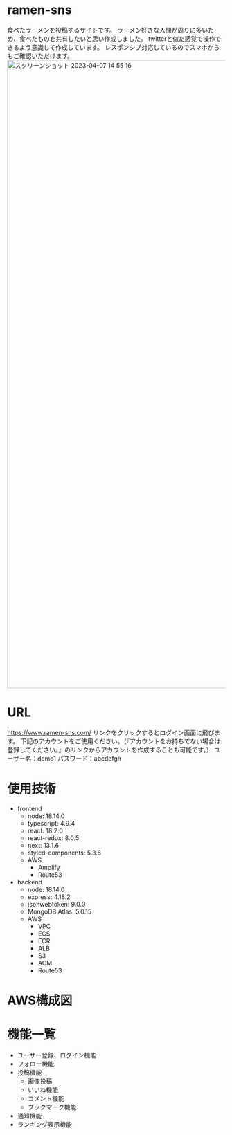 # ramen-sns
 食べたラーメンを投稿するサイトです。
 ラーメン好きな人間が周りに多いため、食べたものを共有したいと思い作成しました。
 twitterと似た感覚で操作できるよう意識して作成しています。
 レスポンシブ対応しているのでスマホからもご確認いただけます。
<img width="1452" alt="スクリーンショット 2023-04-07 14 55 16" src="https://user-images.githubusercontent.com/110725851/230550406-09f52228-bf5d-4940-862f-3ee7e3251f23.png">


# URL
https://www.ramen-sns.com/
リンクをクリックするとログイン画面に飛びます。
下記のアカウントをご使用ください。（『アカウントをお持ちでない場合は登録してください。』のリンクからアカウントを作成することも可能です。）
  ユーザー名：demo1
  パスワード：abcdefgh

# 使用技術
- frontend
  - node: 18.14.0
  - typescript: 4.9.4
  - react: 18.2.0
  - react-redux: 8.0.5
  - next: 13.1.6
  - styled-components: 5.3.6
  - AWS
    - Amplify
    - Route53
- backend
  - node: 18.14.0
  - express: 4.18.2
  - jsonwebtoken: 9.0.0
  - MongoDB Atlas: 5.0.15
  - AWS
    - VPC
    - ECS 
    - ECR
    - ALB
    - S3
    - ACM
    - Route53

# AWS構成図


# 機能一覧
- ユーザー登録、ログイン機能
- フォロー機能
- 投稿機能
  - 画像投稿
  - いいね機能
  - コメント機能
  - ブックマーク機能
- 通知機能
- ランキング表示機能
